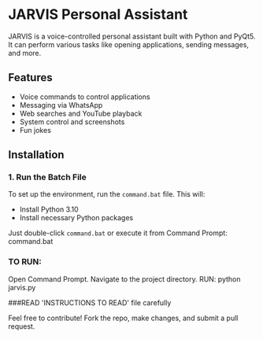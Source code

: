 # JARVIS Personal Assistant

JARVIS is a voice-controlled personal assistant built with Python and PyQt5. It can perform various tasks like opening applications, sending messages, and more.

## Features

- Voice commands to control applications
- Messaging via WhatsApp
- Web searches and YouTube playback
- System control and screenshots
- Fun jokes

## Installation

### 1. Run the Batch File

To set up the environment, run the `command.bat` file. This will:

- Install Python 3.10
- Install necessary Python packages

Just double-click `command.bat` or execute it from Command Prompt:
command.bat

### TO RUN:
Open Command Prompt.
Navigate to the project directory.
RUN: python jarvis.py

###READ 'INSTRUCTIONS TO READ' file carefully

Feel free to contribute! Fork the repo, make changes, and submit a pull request.
